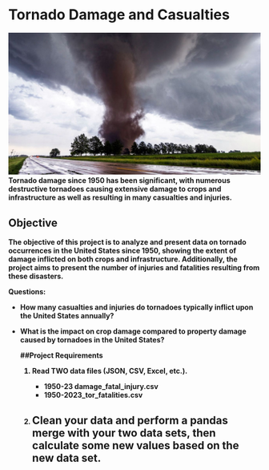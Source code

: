 # <b>Tornado Damage and Casualties<b>


![tornado](images/tornado.jpg)</br>
Tornado damage since 1950 has been significant, with numerous destructive tornadoes causing 
extensive damage to crops and infrastructure as well as resulting in many casualties and injuries.


## <b>Objective<b>
The objective of this project is to analyze and present data on tornado occurrences in the United
States since 1950, showing the extent of damage inflicted on both crops and infrastructure.
Additionally, the project aims to present the number of injuries and fatalities resulting from
these disasters.

Questions:
- How many casualties and injuries do tornadoes typically inflict upon the United States annually?
- What is the impact on crop damage compared to property damage caused by tornadoes in the United 
  States? 


  ##<b>Project Requirements<b>

  1. Read TWO data files (JSON, CSV, Excel, etc.).
     - 1950-23 damage_fatal_injury.csv
     - 1950-2023_tor_fatalities.csv

  2. Clean your data and perform a pandas merge with your two data sets, then calculate some new
     values based on the new data set.
     -   

